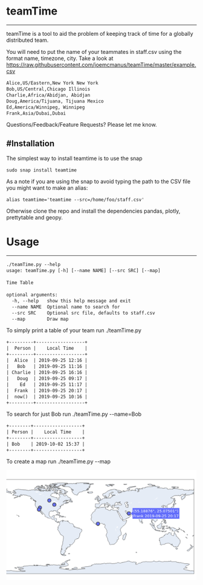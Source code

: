 # teamTime
----

teamTime is a tool to aid the problem of keeping track of time for a globally distributed team. 

You will need to put the name of your teammates in staff.csv using the format name, timezone, city. Take a look at https://raw.githubusercontent.com/joemcmanus/teamTime/master/example.csv

    Alice,US/Eastern,New York New York
    Bob,US/Central,Chicago Illinois
    Charlie,Africa/Abidjan, Abidjan
    Doug,America/Tijuana, Tijuana Mexico
    Ed,America/Winnipeg, Winnipeg
    Frank,Asia/Dubai,Dubai

Questions/Feedback/Feature Requests? Please let me know. 

#Installation 
----
The simplest way to install teamtime is to use the snap

    sudo snap install teamtime 

As a note if you are using the snap to avoid typing the path to the CSV file you might want to make an alias: 

    alias teamtime='teamtime --src=/home/foo/staff.csv'


Otherwise clone the repo and install the dependencies pandas, plotly, prettytable and geopy. 

# Usage 
----

    ./teamTime.py --help 
    usage: teamTime.py [-h] [--name NAME] [--src SRC] [--map]
    
    Time Table
    
    optional arguments:
      -h, --help   show this help message and exit
      --name NAME  Optional name to search for
      --src SRC    Optional src file, defaults to staff.csv
      --map        Draw map	

To simply print a table of your team run ./teamTime.py

    +---------+------------------+
    |  Person |    Local Time    |
    +---------+------------------+
    |  Alice  | 2019-09-25 12:16 |
    |   Bob   | 2019-09-25 11:16 |
    | Charlie | 2019-09-25 16:16 |
    |   Doug  | 2019-09-25 09:17 |
    |    Ed   | 2019-09-25 11:17 |
    |  Frank  | 2019-09-25 20:17 |
    |  now()  | 2019-09-25 10:16 |
    +---------+------------------+

To search for just Bob run ./teamTime.py --name=Bob

    +--------+------------------+
    | Person |    Local Time    |
    +--------+------------------+
    | Bob    | 2019-10-02 15:37 |
    +--------+------------------+

To create a map run ./teamTime.py --map 

![alt_tag](https://github.com/joemcmanus/teamTime/blob/master/map.png)


      
